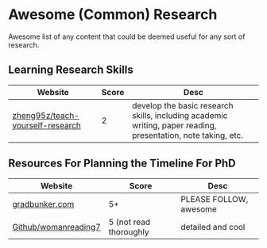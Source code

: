 # Awesome (Common) Research
Awesome list of any content that could be deemed useful for any sort of research.

## Learning Research Skills
| Website | Score | Desc |
| ------- | ----- | ---- |
| [zheng95z/teach-yourself-research](https://github.com/zheng95z/teach-yourself-research) | 2 | develop the basic research skills, including academic writing, paper reading, presentation, note taking, etc. |


## Resources For Planning the Timeline For PhD
| Website | Score | Desc |
| ------- | ----- | ---- |
| [gradbunker.com](https://gradbunker.com/what-is-the-optimum-timeline-for-grad-school-application/) | 5+ | PLEASE FOLLOW, awesome |
| [Github/womanreading7](https://github.com/womanreading7/PhD-Application-Guide) | 5 (not read thoroughly | detailed and cool |
